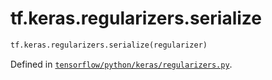 <div itemscope itemtype="http://developers.google.com/ReferenceObject">
<meta itemprop="name" content="tf.keras.regularizers.serialize" />
<meta itemprop="path" content="Stable" />
</div>

# tf.keras.regularizers.serialize

``` python
tf.keras.regularizers.serialize(regularizer)
```



Defined in [`tensorflow/python/keras/regularizers.py`](https://www.tensorflow.org/code/tensorflow/python/keras/regularizers.py).

